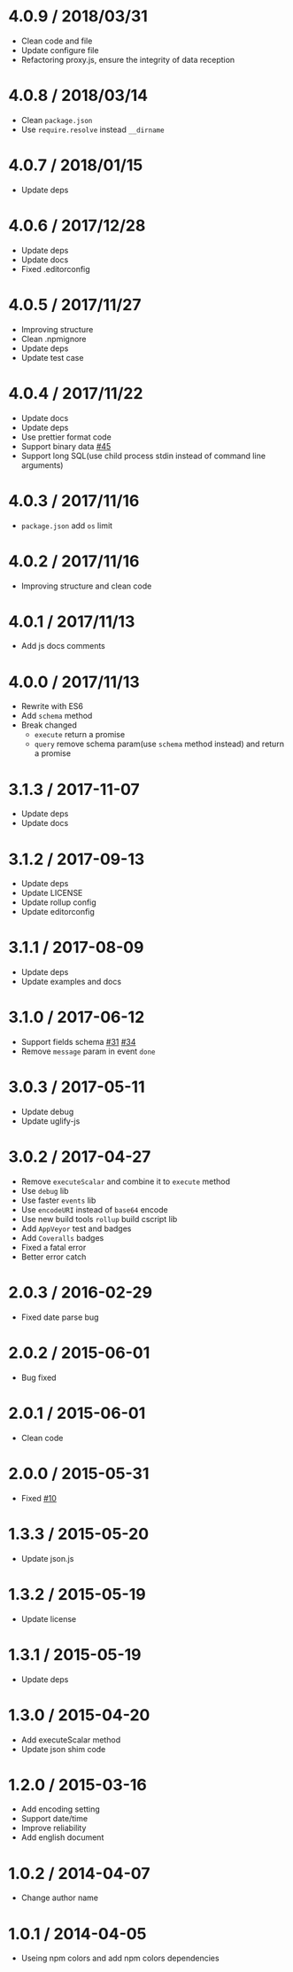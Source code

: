 # 4.0.9 / 2018/03/31
- Clean code and file
- Update configure file
- Refactoring proxy.js, ensure the integrity of data reception
# 4.0.8 / 2018/03/14
- Clean ```package.json```
- Use ```require.resolve``` instead ```__dirname```
# 4.0.7 / 2018/01/15
- Update deps
# 4.0.6 / 2017/12/28
- Update deps
- Update docs
- Fixed .editorconfig
# 4.0.5 / 2017/11/27
- Improving structure
- Clean .npmignore
- Update deps
- Update test case
# 4.0.4 / 2017/11/22
- Update docs
- Update deps
- Use prettier format code
- Support binary data [#45](https://github.com/nuintun/node-adodb/issues/45)
- Support long SQL(use child process stdin instead of command line arguments)
# 4.0.3 / 2017/11/16
- ```package.json``` add ```os``` limit
# 4.0.2 / 2017/11/16
- Improving structure and clean code
# 4.0.1 / 2017/11/13
- Add js docs comments
# 4.0.0 / 2017/11/13
- Rewrite with ES6
- Add ```schema``` method
- Break changed
  - ```execute``` return a promise
  - ```query``` remove schema param(use ```schema``` method instead) and return a promise
# 3.1.3 / 2017-11-07
- Update deps
- Update docs
# 3.1.2 / 2017-09-13
- Update deps
- Update LICENSE
- Update rollup config
- Update editorconfig
# 3.1.1 / 2017-08-09
- Update deps
- Update examples and docs

# 3.1.0 / 2017-06-12
- Support fields schema [#31](https://github.com/nuintun/node-adodb/issues/31) [#34](https://github.com/nuintun/node-adodb/issues/34)
- Remove ```message``` param in event ```done```

# 3.0.3 / 2017-05-11
- Update debug
- Update uglify-js

# 3.0.2 / 2017-04-27
- Remove `executeScalar` and combine it to `execute` method
- Use `debug` lib
- Use faster `events` lib
- Use `encodeURI` instead of `base64` encode
- Use new build tools `rollup` build cscript lib
- Add `AppVeyor` test and badges
- Add `Coveralls` badges
- Fixed a fatal error
- Better error catch

# 2.0.3 / 2016-02-29
- Fixed date parse bug

# 2.0.2 / 2015-06-01
- Bug fixed

# 2.0.1 / 2015-06-01
- Clean code

# 2.0.0 / 2015-05-31
- Fixed [#10](https://github.com/nuintun/node-adodb/issues/10)

# 1.3.3 / 2015-05-20
- Update json.js

# 1.3.2 / 2015-05-19
- Update license

# 1.3.1 / 2015-05-19
- Update deps

# 1.3.0 / 2015-04-20
- Add executeScalar method
- Update json shim code

# 1.2.0 / 2015-03-16
- Add encoding setting
- Support date/time
- Improve reliability
- Add english document

# 1.0.2 / 2014-04-07
- Change author name

# 1.0.1 / 2014-04-05
- Useing npm colors and add npm colors dependencies

